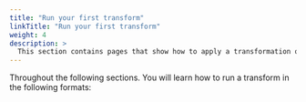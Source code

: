 ```yaml
---
title: "Run your first transform"
linkTitle: "Run your first transform"
weight: 4
description: >
  This section contains pages that show how to apply a transformation on your Score Specification file.
---
```


Throughout the following sections. You will learn how to run a transform in the following formats:

<!--

```yml
name: backend

container:
  image: registry.humanitec.io/humanitec-demo/paws-demo-backend
  variables:
    PORT: "8080"
    DEBUG: "false"
    CONNECTION_STRING: postgresql://${resources.database.username}:${resources.database.password}@${resources.database.host}:${resources.database.port}/${resources.database.name}

resources:
  database:
    type: postgres
    properties:
      host:
        required: true
        default: localhost
      port:
        required: true
        default: 5432
      name:
        required: true
      username:
        secret: true
        required: false
      password:
        secret: true
        required: false
```

-->
